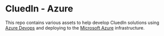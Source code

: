# CluedIn - Azure

This repo contains various assets to help develop CluedIn solutions using [Azure Devops] and deploying to the [Microsoft Azure] infrastructure.


[Microsoft Azure]:https://azure.microsoft.com/en-gb/
[Azure Devops]:https://azure.microsoft.com/en-us/services/devops/?nav=min